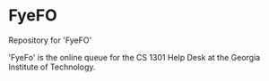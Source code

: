# FyeFO

Repository for 'FyeFO'

'FyeFo' is the online queue for the CS 1301 Help Desk at the Georgia Institute of Technology.
